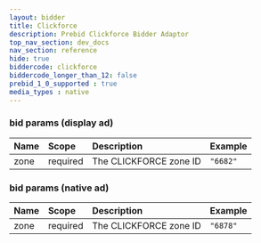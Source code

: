 ```yaml
---
layout: bidder
title: Clickforce
description: Prebid Clickforce Bidder Adaptor
top_nav_section: dev_docs
nav_section: reference
hide: true
biddercode: clickforce
biddercode_longer_than_12: false
prebid_1_0_supported : true
media_types : native
---
```


### bid params (display ad)

| Name        | Scope    | Description                                | Example                              |
| :---------- | :------- | :----------------------------------------- | :----------------------------------- |
| zone        | required | The CLICKFORCE zone ID                     | `"6682"`                             |

### bid params (native ad)

| Name        | Scope    | Description                                | Example                              |
| :---------- | :------- | :----------------------------------------- | :----------------------------------- |
| zone        | required | The CLICKFORCE zone ID                     | `"6878"`                             |

